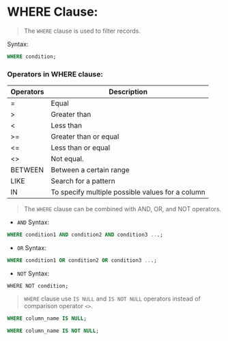 # WHERE Clause:
> The `WHERE` clause is used to filter records.

Syntax:
```sql
WHERE condition;
```

### Operators in WHERE clause:
| Operators | Description                                      |
|---        |                                               ---|
| =	        | Equal	                                           |
| >	        | Greater than                                     |
| <	        | Less than	                                       |
| >=	    | Greater than or equal                            |
| <=	    | Less than or equal                               |
| <>	    | Not equal.                                       |
| BETWEEN	| Between a certain range	                       |
| LIKE	    | Search for a pattern	                           |
| IN	    | To specify multiple possible values for a column |

> The `WHERE` clause can be combined with AND, OR, and NOT operators.

- `AND` Syntax:
```sql
WHERE condition1 AND condition2 AND condition3 ...;
```
- `OR` Syntax:
```sql
WHERE condition1 OR condition2 OR condition3 ...;
```
- `NOT` Syntax:
```sq
WHERE NOT condition;
```

> `WHERE` clause use  `IS NULL` and `IS NOT NULL` operators instead of comparison operator `<>`.

```sql
WHERE column_name IS NULL;
```

```sql
WHERE column_name IS NOT NULL;
```

